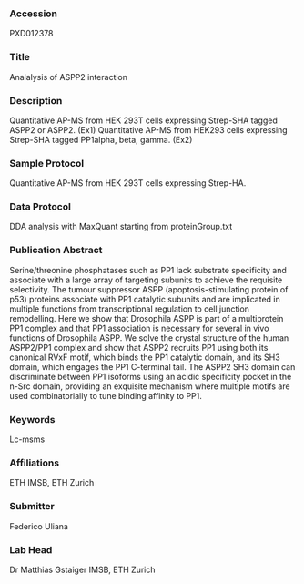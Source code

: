 ### Accession
PXD012378

### Title
Analalysis of ASPP2 interaction

### Description
Quantitative AP-MS from HEK 293T cells expressing Strep-SHA tagged ASPP2 or ASPP2. (Ex1) Quantitative AP-MS from HEK293 cells expressing Strep-SHA tagged PP1alpha, beta, gamma. (Ex2)

### Sample Protocol
Quantitative AP-MS from HEK 293T cells expressing Strep-HA.

### Data Protocol
DDA analysis with MaxQuant starting from proteinGroup.txt

### Publication Abstract
Serine/threonine phosphatases such as PP1 lack substrate specificity and associate with a large array of targeting subunits to achieve the requisite selectivity. The tumour suppressor ASPP (apoptosis-stimulating protein of p53) proteins associate with PP1 catalytic subunits and are implicated in multiple functions from transcriptional regulation to cell junction remodelling. Here we show that Drosophila ASPP is part of a multiprotein PP1 complex and that PP1 association is necessary for several in vivo functions of Drosophila ASPP. We solve the crystal structure of the human ASPP2/PP1 complex and show that ASPP2 recruits PP1 using both its canonical RVxF motif, which binds the PP1 catalytic domain, and its SH3 domain, which engages the PP1 C-terminal tail. The ASPP2 SH3 domain can discriminate between PP1 isoforms using an acidic specificity pocket in the n-Src domain, providing an exquisite mechanism where multiple motifs are used combinatorially to tune binding affinity to PP1.

### Keywords
Lc-msms

### Affiliations
ETH
IMSB, ETH Zurich

### Submitter
Federico Uliana

### Lab Head
Dr Matthias Gstaiger
IMSB, ETH Zurich


